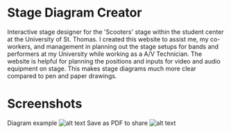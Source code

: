 # Stage Diagram Creator
Interactive stage designer for the 'Scooters' stage within the student center at the University of St. Thomas. I created this website to assist me, my co-workers, and management in planning out the stage setups for bands and performers at my University while working as a A/V Technician. The website is helpful for planning the positions and inputs for video and audio equipment on stage. This makes stage diagrams much more clear compared to pen and paper drawings.

# Screenshots
Diagram example
![alt text](https://raw.githubusercontent.com/palu3492/Stage-Diagram-Creator/master/images/screenshots/screenshot1.png)
Save as PDF to share
![alt text](https://raw.githubusercontent.com/palu3492/Stage-Diagram-Creator/master/images/screenshots/screenshot2.png)
